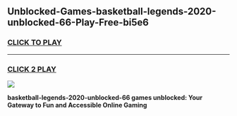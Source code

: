 
## Unblocked-Games-basketball-legends-2020-unblocked-66-Play-Free-bi5e6
<h3>
<a href="https://premium76.site?title=basketball-legends-2020-unblocked-66&ref=21A">CLICK TO PLAY</a></h3>
<hr>

<h3>
<a href="https://premium76.site?title=basketball-legends-2020-unblocked-66&ref=21A">CLICK 2 PLAY</a>
  
</h3>

<a href="https://premium76.site?title=basketball-legends-2020-unblocked-66&ref=21A"><img src="https://clearcache.store/games.png"></a>


**basketball-legends-2020-unblocked-66 games unblocked: Your Gateway to Fun and Accessible Online Gaming**
